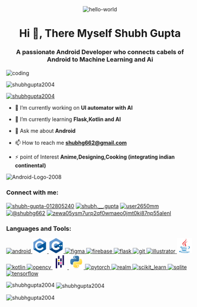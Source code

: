 <div align="center">
  <img src="https://user-images.githubusercontent.com/92709931/219141083-9d4d6358-f167-4678-8013-3fafbf1ed5e9.gif" alt="hello-world">
</div>


<h1 align="center">Hi 👋, There Myself Shubh Gupta</h1>
<h3 align="center">A passionate Android Developer who connects cabels of Android to Machine Learning and Ai</h3>

<img align="center" alt="coding" width="400" src="https://media.giphy.com/media/RbDKaczqWovIugyJmW/giphy.gif">


<p align="left"> <img src="https://komarev.com/ghpvc/?username=shubhgupta2004&label=Profile%20views&color=0e75b6&style=flat" alt="shubhgupta2004" /> </p>

<p align="left"> <a href="https://github.com/ryo-ma/github-profile-trophy"><img src="https://github-profile-trophy.vercel.app/?username=shubhgupta2004" alt="shubhgupta2004" /></a> </p>

- 🔭 I’m currently working on **UI automator with AI**

- 🌱 I’m currently learning **Flask,Kotlin and AI**

- 💬 Ask me about **Android**

- 📫 How to reach me **shubhg662@gmail.com**

- ⚡ point of Interest **Anime,Designing,Cooking (integrating indian continental)**

![Android-Logo-2008](https://user-images.githubusercontent.com/92709931/219142882-89478fc3-4f6a-475e-8511-aa2c23a732ad.svg)

<h3 align="left">Connect with me:</h3>
<p align="left">
<a href="https://linkedin.com/in/shubh-gupta-012805240" target="blank"><img align="center" src="https://raw.githubusercontent.com/rahuldkjain/github-profile-readme-generator/master/src/images/icons/Social/linked-in-alt.svg" alt="shubh-gupta-012805240" height="30" width="40" /></a>
<a href="https://instagram.com/shubh.__.gupta" target="blank"><img align="center" src="https://raw.githubusercontent.com/rahuldkjain/github-profile-readme-generator/master/src/images/icons/Social/instagram.svg" alt="shubh.__.gupta" height="30" width="40" /></a>
<a href="https://www.leetcode.com/user2650mm" target="blank"><img align="center" src="https://raw.githubusercontent.com/rahuldkjain/github-profile-readme-generator/master/src/images/icons/Social/leet-code.svg" alt="user2650mm" height="30" width="40" /></a>
<a href="https://www.hackerearth.com/@shubhg662" target="blank"><img align="center" src="https://raw.githubusercontent.com/rahuldkjain/github-profile-readme-generator/master/src/images/icons/Social/hackerearth.svg" alt="@shubhg662" height="30" width="40" /></a>
<a href="https://auth.geeksforgeeks.org/user/zewa05ysm7urp2qf0wmaeo0jmt0ki87np55alenl" target="blank"><img align="center" src="https://raw.githubusercontent.com/rahuldkjain/github-profile-readme-generator/master/src/images/icons/Social/geeks-for-geeks.svg" alt="zewa05ysm7urp2qf0wmaeo0jmt0ki87np55alenl" height="30" width="40" /></a>
</p>

<h3 align="left">Languages and Tools:</h3>
<p align="left"> <a href="https://developer.android.com" target="_blank" rel="noreferrer"> <img src="https://user-images.githubusercontent.com/92709931/219142882-89478fc3-4f6a-475e-8511-aa2c23a732ad.svg" alt="android" width="40" height="40"/> </a> <a href="https://www.cprogramming.com/" target="_blank" rel="noreferrer"> <img src="https://raw.githubusercontent.com/devicons/devicon/master/icons/c/c-original.svg" alt="c" width="40" height="40"/> </a> <a href="https://www.w3schools.com/cpp/" target="_blank" rel="noreferrer"> <img src="https://raw.githubusercontent.com/devicons/devicon/master/icons/cplusplus/cplusplus-original.svg" alt="cplusplus" width="40" height="40"/> </a> <a href="https://www.figma.com/" target="_blank" rel="noreferrer"> <img src="https://www.vectorlogo.zone/logos/figma/figma-icon.svg" alt="figma" width="40" height="40"/> </a> <a href="https://firebase.google.com/" target="_blank" rel="noreferrer"> <img src="https://www.vectorlogo.zone/logos/firebase/firebase-icon.svg" alt="firebase" width="40" height="40"/> </a> <a href="https://flask.palletsprojects.com/" target="_blank" rel="noreferrer"> <img src="https://www.vectorlogo.zone/logos/pocoo_flask/pocoo_flask-icon.svg" alt="flask" width="40" height="40"/> </a> <a href="https://git-scm.com/" target="_blank" rel="noreferrer"> <img src="https://www.vectorlogo.zone/logos/git-scm/git-scm-icon.svg" alt="git" width="40" height="40"/> </a> <a href="https://www.adobe.com/in/products/illustrator.html" target="_blank" rel="noreferrer"> <img src="https://www.vectorlogo.zone/logos/adobe_illustrator/adobe_illustrator-icon.svg" alt="illustrator" width="40" height="40"/> </a> <a href="https://www.java.com" target="_blank" rel="noreferrer"> <img src="https://raw.githubusercontent.com/devicons/devicon/master/icons/java/java-original.svg" alt="java" width="40" height="40"/> </a> <a href="https://kotlinlang.org" target="_blank" rel="noreferrer"> <img src="https://www.vectorlogo.zone/logos/kotlinlang/kotlinlang-icon.svg" alt="kotlin" width="40" height="40"/> </a> <a href="https://opencv.org/" target="_blank" rel="noreferrer"> <img src="https://www.vectorlogo.zone/logos/opencv/opencv-icon.svg" alt="opencv" width="40" height="40"/> </a> <a href="https://pandas.pydata.org/" target="_blank" rel="noreferrer"> <img src="https://raw.githubusercontent.com/devicons/devicon/2ae2a900d2f041da66e950e4d48052658d850630/icons/pandas/pandas-original.svg" alt="pandas" width="40" height="40"/> </a> <a href="https://www.python.org" target="_blank" rel="noreferrer"> <img src="https://raw.githubusercontent.com/devicons/devicon/master/icons/python/python-original.svg" alt="python" width="40" height="40"/> </a> <a href="https://pytorch.org/" target="_blank" rel="noreferrer"> <img src="https://www.vectorlogo.zone/logos/pytorch/pytorch-icon.svg" alt="pytorch" width="40" height="40"/> </a> <a href="https://realm.io/" target="_blank" rel="noreferrer"> <img src="https://raw.githubusercontent.com/bestofjs/bestofjs-webui/8665e8c267a0215f3159df28b33c365198101df5/public/logos/realm.svg" alt="realm" width="40" height="40"/> </a> <a href="https://scikit-learn.org/" target="_blank" rel="noreferrer"> <img src="https://upload.wikimedia.org/wikipedia/commons/0/05/Scikit_learn_logo_small.svg" alt="scikit_learn" width="40" height="40"/> </a> <a href="https://www.sqlite.org/" target="_blank" rel="noreferrer"> <img src="https://www.vectorlogo.zone/logos/sqlite/sqlite-icon.svg" alt="sqlite" width="40" height="40"/> </a> <a href="https://www.tensorflow.org" target="_blank" rel="noreferrer"> <img src="https://www.vectorlogo.zone/logos/tensorflow/tensorflow-icon.svg" alt="tensorflow" width="40" height="40"/> </a> </p>

<p><img align="left" src="https://github-readme-stats.vercel.app/api/top-langs?username=shubhgupta2004&show_icons=true&locale=en&layout=compact" alt="shubhgupta2004" /></p>

<p>&nbsp;<img align="center" src="https://github-readme-stats.vercel.app/api?username=shubhgupta2004&show_icons=true&locale=en" alt="shubhgupta2004" /></p>

<p><img align="center" src="https://github-readme-streak-stats.herokuapp.com/?user=shubhgupta2004&" alt="shubhgupta2004" /></p>

